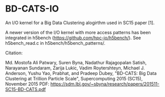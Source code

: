 # BD-CATS-IO

An I/O kernel for a Big Data Clustering alogirthm used in SC15 paper [1]. 

A newer version of the I/O kernel with more access patterns has been integrated in h5bench (https://github.com/hpc-io/h5bench/). See h5bench_read.c in h5bench/h5bench_patterns/. 

Citation:

Md. Mostofa Ali Patwary, Suren Byna, Nadathur Rajagopalan Satish, Narayanan Sundaram, Zarija Lukic, Vadim Roytershteyn, Michael J. Anderson, Yushu Yao, Prabhat, and Pradeep Dubey, "BD-CATS: Big Data Clustering at Trillion Particle Scale", Supercomputing 2015 (SC15), November 2015 
PDF: https://sdm.lbl.gov/~sbyna/research/papers/201511-SC15-BD-CATS.pdf
